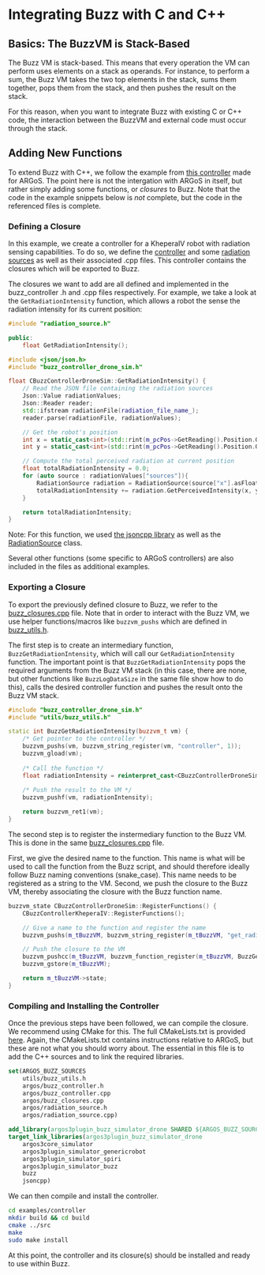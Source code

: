 # Integrating Buzz with C and C++

## Basics: The BuzzVM is Stack-Based
The Buzz VM is stack-based. This means that every operation the VM can
perform uses elements on a stack as operands. For instance, to perform
a sum, the Buzz VM takes the two top elements in the stack, sums them
together, pops them from the stack, and then pushes the result on the
stack.

For this reason, when you want to integrate Buzz with existing C or
C++ code, the interaction between the BuzzVM and external code must
occur through the stack.

## Adding New Functions

To extend Buzz with C++, we follow the example from [this controller](examples/controller) made for ARGoS.
The point here is not the intergation with ARGoS in itself, but rather simply adding some functions, or *closures* to Buzz.
Note that the code in the example snippets below is *not* complete, but the code in the referenced files is complete.

### Defining a Closure
In this example, we create a controller for a KheperaIV robot with radiation sensing capabilities.
To do so, we define the [controller](examples/controller/src/argos/buzz_controller.h)
and some [radiation sources](examples/controller/src/argos/radiation_sources.h) as well as their associated .cpp files.
This controller contains the closures which will be exported to Buzz.

The closures we want to add are all defined and implemented in the buzz_controller .h and .cpp files respectively.
For example, we take a look at the `GetRadiationIntensity` function, which allows a robot the sense the radiation intensity for its current position:

```cpp
#include "radiation_source.h"

public:
    float GetRadiationIntensity();
```

```cpp
#include <json/json.h>
#include "buzz_controller_drone_sim.h"

float CBuzzControllerDroneSim::GetRadiationIntensity() {
    // Read the JSON file containing the radiation sources
    Json::Value radiationValues;
    Json::Reader reader;
    std::ifstream radiationFile(radiation_file_name_);
    reader.parse(radiationFile, radiationValues);

    // Get the robot's position
    int x = static_cast<int>(std::rint(m_pcPos->GetReading().Position.GetX()));
    int y = static_cast<int>(std::rint(m_pcPos->GetReading().Position.GetY()));

    // Compute the total perceived radiation at current position
    float totalRadiationIntensity = 0.0;
    for (auto source : radiationValues["sources"]){
        RadiationSource radiation = RadiationSource(source["x"].asFloat(), source["y"].asFloat(), source["intensity"].asFloat());
        totalRadiationIntensity += radiation.GetPerceivedIntensity(x, y);
    }

    return totalRadiationIntensity;
}
```

Note: For this function, we used [the jsoncpp library](http://jsoncpp.sourceforge.net)
as well as the [RadiationSource](examples/controller/src/argos/RadiationSource) class.

Several other functions (some specific to ARGoS controllers) are also included in the files as additional examples.

### Exporting a Closure
To export the previously defined closure to Buzz, we refer to the [buzz_closures.cpp](examples/controller/src/argos/buzz_closures.cpp) file.
Note that in order to interact with the Buzz VM, we use helper functions/macros like `buzzvm_pushs` which are defined in
[buzz_utils.h](examples/controller/src/utils/buzz_utils.h).

The first step is to create an intermediary function, `BuzzGetRadiationIntensity`, which will call our `GetRadiationIntensity` function.
The important point is that `BuzzGetRadiationIntensity` pops the required arguments from the Buzz VM stack
(in this case, there are none, but other functions like `BuzzLogDataSize` in the same file show how to do this),
calls the desired controller function and pushes the result onto the Buzz VM stack.

```cpp
#include "buzz_controller_drone_sim.h"
#include "utils/buzz_utils.h"

static int BuzzGetRadiationIntensity(buzzvm_t vm) {
    /* Get pointer to the controller */
    buzzvm_pushs(vm, buzzvm_string_register(vm, "controller", 1));
    buzzvm_gload(vm);
    
    /* Call the function */
    float radiationIntensity = reinterpret_cast<CBuzzControllerDroneSim*>(buzzvm_stack_at(vm, 1)->u.value)->GetRadiationIntensity();
    
    /* Push the result to the VM */
    buzzvm_pushf(vm, radiationIntensity);

    return buzzvm_ret1(vm);
}
```

The second step is to register the instermediary function to the Buzz VM.
This is done in the same [buzz_closures.cpp](examples/controller/src/argos/buzz_closures.cpp) file.

First, we give the desired name to the function. This name is what will be used to call the function
from the Buzz script, and should therefore ideally follow Buzz naming conventions (snake_case).
This name needs to be registered as a string to the VM.
Second, we push the closure to the Buzz VM, thereby associating the closure with the Buzz function name.

```cpp
buzzvm_state CBuzzControllerDroneSim::RegisterFunctions() {
    CBuzzControllerKheperaIV::RegisterFunctions();

    // Give a name to the function and register the name
    buzzvm_pushs(m_tBuzzVM, buzzvm_string_register(m_tBuzzVM, "get_radiation_intensity", 1));

    // Push the closure to the VM
    buzzvm_pushcc(m_tBuzzVM, buzzvm_function_register(m_tBuzzVM, BuzzGetRadiationIntensity));
    buzzvm_gstore(m_tBuzzVM);

    return m_tBuzzVM->state;
}
```

### Compiling and Installing the Controller
Once the previous steps have been followed, we can compile the closure.
We recommend using CMake for this. The full CMakeLists.txt is provided [here](examples/controller/CMakeLists.txt).
Again, the CMakeLists.txt contains instructions relative to ARGoS, but these are not what you should worry about.
The essential in this file is to add the C++ sources and to link the required libraries.

```cmake
set(ARGOS_BUZZ_SOURCES
    utils/buzz_utils.h  
    argos/buzz_controller.h       
    argos/buzz_controller.cpp     
    argos/buzz_closures.cpp
    argos/radiation_source.h       
    argos/radiation_source.cpp)

add_library(argos3plugin_buzz_simulator_drone SHARED ${ARGOS_BUZZ_SOURCES})
target_link_libraries(argos3plugin_buzz_simulator_drone
    argos3core_simulator
    argos3plugin_simulator_genericrobot
    argos3plugin_simulator_spiri
    argos3plugin_simulator_buzz
    buzz
    jsoncpp)
```

We can then compile and install the controller.

```sh
cd examples/controller
mkdir build && cd build
cmake ../src
make
sudo make install
```

At this point, the controller and its closure(s) should be installed and ready to use within Buzz.
